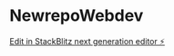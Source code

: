 # NewrepoWebdev

[Edit in StackBlitz next generation editor ⚡️](https://stackblitz.com/~/github.com/Ash0w0/NewrepoWebdev)